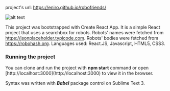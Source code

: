 project's url: https://eniro.github.io/robofriends/

![alt text](https://raw.githubusercontent.com/username/projectname/branch/path/to/robo.jpg)


This project was bootstrapped with Create React App. 
It is a simple React project that uses a searchbox for robots. Robots' names were fetched from https://jsonplaceholder.typicode.com. Robots' bodies were fetched from https://robohash.org. 
Languages used: React.JS, Javascript, HTML5, CSS3.


<h3>Running the project</h3>
You can clone and run the project with <b>npm start</b> command or open [http://localhost:3000](http://localhost:3000) to view it in the browser.

Syntax was written with <i><b>Babel</i></b> package control on Sublime Text 3.
